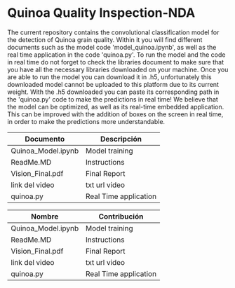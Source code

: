 #   Quinoa Quality Inspection-NDA

The current repository contains the convolutional classification model for the detection of Quinoa grain quality. Within it you will find different documents such as the model code 'model_quinoa.ipynb', as well as the real time application in the code 'quinoa.py'. 
To run the model and the code in real time do not forget to check the libraries document to make sure that you have all the necessary libraries downloaded on your machine. 
Once you are able to run the model you can download it in .h5, unfortunately this downloaded model cannot be uploaded to this platform due to its current weight.
With the .h5 downloaded you can paste its corresponding path in the 'quinoa.py' code to make the predictions in real time!
We believe that the model can be optimized, as well as its real-time embedded application. This can be improved with the addition of boxes on the screen in real time, in order to make the predictions more understandable.

| Documento | Descripción|
| ----- | -------- |
|Quinoa_Model.ipynb| Model training|
|ReadMe.MD| Instructions|
|Vision_Final.pdf| Final Report|
|link del video|txt url video |
|quinoa.py| Real Time application|

|Nombre | Contribución|
| ----- | -------- |
|Quinoa_Model.ipynb| Model training|
|ReadMe.MD| Instructions|
|Vision_Final.pdf| Final Report|
|link del video|txt url video |
|quinoa.py| Real Time application|
